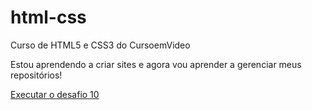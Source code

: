 # html-css
 Curso de HTML5 e CSS3 do CursoemVideo

Estou aprendendo a criar sites e agora vou aprender a gerenciar meus repositórios!

<a href="https://biancaalana.github.io/html-css/desafios/desafio10/android.html" target="_blank">Executar o desafio 10</a>
